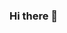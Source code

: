 ### Hi there 👋
<!-- 
<p> <img src="https://github-readme-stats.vercel.app/api?username=jay1999ke&show_icons=true" alt="jay1999ke" />  </p>
<p align="left"> <img src="https://komarev.com/ghpvc/?username=jay1999ke" alt="jay1999ke" /> </p> -->
